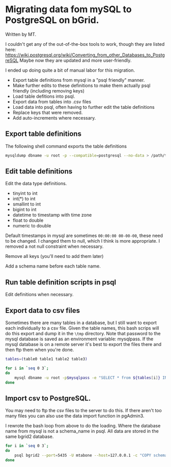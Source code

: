 # Migrating data fom mySQL to PostgreSQL on bGrid. 
Written by MT. 

I couldn't  get any of the out-of-the-box tools to work, though they are listed here: https://wiki.postgresql.org/wiki/Converting_from_other_Databases_to_PostgreSQL
Maybe now they are updated and more user-friendly. 

I ended up doing quite a bit of manual labor for this migration. 
* Export table definitions from mysql in a "psql friendly" manner. 
* Make further edits to these definitions to make them actually psql friendly (including removing keys)
* Load table defitions into psql. 
* Export data from tables into .csv files
* Load data into psql, often having to further edit the table definitions
* Replace keys that were removed.
* Add auto-increments where necessary. 
 
## Export table definitions
The following shell command exports the table definitions
```bash 
mysqldump dbname -u root -p --compatible=postgresql --no-data > /path/to/file.sql
```

## Edit table definitions 
Edit the data type definitions. 
* tinyint to int
* int(*) to int 
* smallint to int
* bigint to int
* datetime to timestamp with time zone 
* float to double
* numeric to double 

Default timestamps in mysql are sometimes `00:00:00 00-00-00`, these need to be changed. I changed them to null, which I think is more appropriate. I removed a not null constraint when necessary. 

Remove all keys (you'll need to add them later) 

Add a schema name before each table name.

## Run table definition scripts in psql
Edit definitions when necessary. 

## Export data to csv files
Sometimes there are many tables in a database, but I still want to export each individually to a csv file. 
Given the table names, this bash scrips will do this export and dump it in the `\tmp` directory. Note that password to the mysql database is saved as an environment variable: mysqlpass.  If the mysql database is on a remote server it's best to export the files there and then ftp them when you're done. 


```bash
tables=(table0 table1 table2 table3)  

for i in `seq 0 3`;
do
	mysql dbname -u root -p$mysqlpass -e "SELECT * from ${tables[i]} INTO OUTFILE '/tmp/${tables[i]}.csv' FIELDS TERMINATED BY ',' OPTIONALLY ENCLOSED BY '\"' LINES TERMINATED BY '\n';"
done   
```

## Import csv to PostgreSQL. 
You may need to ftp the csv files to the server to do this.  If there aren't too many files you can also use the data import function in pgAdmin3. 

I rewrote the bash loop from above to do the loading. Where the database name from mysql is not a schema_name in psql.  All data are stored in the same bgrid2 database. 
```bash
for i in `seq 0 3`;
do
	psql bgrid2 --port=5435 -U mtabone --host=127.0.0.1 -c "COPY schema_name.\"${tables[i]}\" FROM '/tmp/${tables[i]}.csv' DELIMITER ',' CSV;"
done    

```
